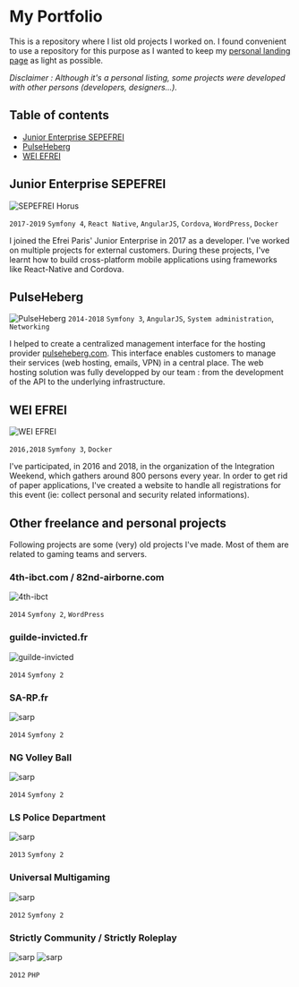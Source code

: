 # My Portfolio

This is a repository where I list old projects I worked on.
I found convenient to use a repository for this purpose as I wanted to keep my [personal landing page](https://tcardonne.fr) as light as possible.

_Disclaimer : Although it's a personal listing, some projects were developed with other persons (developers, designers...)._

## Table of contents

* [Junior Enterprise SEPEFREI](#Junior-Enterprise-SEPEFREI)
* [PulseHeberg](#pulseheberg)
* [WEI EFREI](#wei-efrei)

## Junior Enterprise SEPEFREI

![SEPEFREI Horus](img/sepefrei.png)

`2017-2019`
`Symfony 4`, `React Native`, `AngularJS`, `Cordova`, `WordPress`, `Docker`

I joined the Efrei Paris' Junior Enterprise in 2017 as a developer. I've worked on multiple projects for external customers.
During these projects, I've learnt how to build cross-platform mobile applications using frameworks like React-Native and Cordova.

## PulseHeberg

![PulseHeberg](img/pulseheberg_b.png)
`2014-2018`
`Symfony 3`, `AngularJS`, `System administration`, `Networking`

I helped to create a centralized management interface for the hosting provider [pulseheberg.com](https://pulseheberg.com).
This interface enables customers to manage their services (web hosting, emails, VPN) in a central place.
The web hosting solution was fully developped by our team : from the development of the API to the underlying infrastructure.

## WEI EFREI
![WEI EFREI](img/wei-efrei.png)

`2016,2018`
`Symfony 3`, `Docker`

I've participated, in 2016 and 2018, in the organization of the Integration Weekend, which gathers around 800 persons every year. In order to get rid of paper applications, I've created a website to handle all registrations for this event (ie: collect personal and security related informations).

## Other freelance and personal projects

Following projects are some (very) old projects I've made. Most of them are related to gaming teams and servers.

### 4th-ibct.com / 82nd-airborne.com
![4th-ibct](img/4th-ibct.jpg)

`2014`
`Symfony 2`, `WordPress`

### guilde-invicted.fr
![guilde-invicted](img/guilde-invicted.jpg)

`2014`
`Symfony 2`

### SA-RP.fr
![sarp](img/sarp.jpg)

`2014`
`Symfony 2`

### NG Volley Ball
![sarp](img/ngvm.jpg)

`2014`
`Symfony 2`

### LS Police Department
![sarp](img/ngvm.jpg)

`2013`
`Symfony 2`

### Universal Multigaming
![sarp](img/ngvm.jpg)

`2012`
`Symfony 2`

### Strictly Community / Strictly Roleplay
![sarp](img/strictlyroleplay.jpg)
![sarp](img/strictlycommunity.jpg)

`2012`
`PHP`